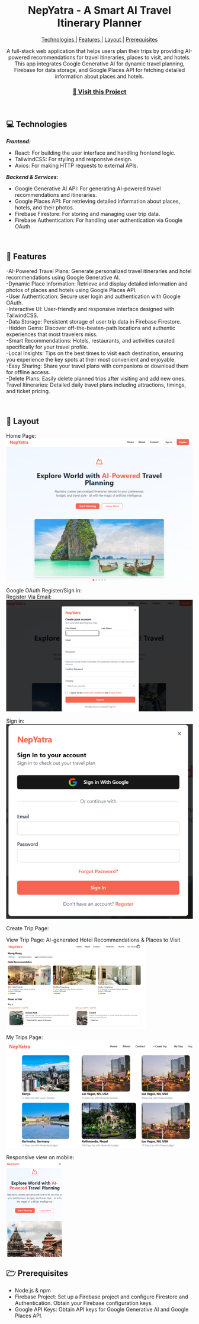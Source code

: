                   
<h1 align="center" style="font-weight: bold;">NepYatra - A Smart AI Travel 
      Itinerary Planner</h1>

<p align="center">
<a href="#tech">Technologies |</a>
<a href="#features">Features |</a>
<a href="#layout">Layout |</a>
<a href="#pre">Prerequisites</a>
 
</p>

<p align="center">A full-stack web application that helps users plan their trips by providing AI-powered recommendations for travel itineraries, places to visit, and hotels. This app integrates Google Generative AI for dynamic travel planning, Firebase for data storage, and Google Places API for fetching detailed information about places and hotels. </p>


<h3 align="center">
<a href="https://ai-trip-planner-barika.vercel.app/" target="_blank">📱 Visit this Project</a>
</h3> <br>

<h2 id="technologies">💻 Technologies</h2>

<b><em>Frontend:</b></em>

- React: For building the user interface and handling frontend logic.
- TailwindCSS: For styling and responsive design.
- Axios: For making HTTP requests to external APIs.

<b><em>Backend & Services:</b></em>
- Google Generative AI API: For generating AI-powered travel recommendations and itineraries.
- Google Places API: For retrieving detailed information about places, hotels, and their photos.
- Firebase Firestore: For storing and managing user trip data.
- Firebase Authentication: For handling user authentication via Google OAuth.

<br><h2 id="features">🚀 Features</h2>

-AI-Powered Travel Plans: Generate personalized travel itineraries and hotel recommendations using Google Generative AI. <br>
-Dynamic Place Information: Retrieve and display detailed information and photos of places and hotels using Google Places API.<br>
-User Authentication: Secure user login and authentication with Google OAuth.<br>
-Interactive UI: User-friendly and responsive interface designed with TailwindCSS.<br>
-Data Storage: Persistent storage of user trip data in Firebase Firestore.<br>
-Hidden Gems: Discover off-the-beaten-path locations and authentic experiences that most travelers miss.<br>
-Smart Recommendations: Hotels, restaurants, and activities curated specifically for your travel profile.<br>
-Local Insights: Tips on the best times to visit each destination, ensuring you experience the key spots at their most convenient and enjoyable.<br>
-Easy Sharing: Share your travel plans with companions or download them for offline access.<br>
-Delete Plans: Easily delete planned trips after visiting and add new ones.<br>
Travel Itineraries: Detailed daily travel plans including attractions, timings, and ticket pricing.<br>

 
<br><h2 id="layout">🎨 Layout</h2>

<p>
Home Page:
<img src="https://github.com/tabrejansary/NepYatra/blob/main/public/asset/hompage.png" alt="">

Google OAuth Register/Sign in: <br>
Register Via Email:
  <img src="https://github.com/tabrejansary/NepYatra/blob/main/public/asset/register.png" alt="">

  Sign in: <br>
  <img src="https://github.com/tabrejansary/NepYatra/blob/main/public/asset/signin.png" alt="">
  
Create Trip Page:
<img src="/asset/createtrip.png" alt="">

View Trip Page: AI-generated Hotel Recommendations & Places to Visit
<img src="https://github.com/tabrejansary/NepYatra/blob/main/public/asset/viewtrip.png" alt="" width="75%" align="center">

My Trips Page:
<img src="https://github.com/tabrejansary/NepYatra/blob/main/public/asset/mytrips.png" alt="">

Responsive view on mobile: <br>
<img src="https://github.com/tabrejansary/NepYatra/blob/main/public/asset/responsive.png" alt="" width="30%" align="center">
</p>
 

<h2 id="pre">🗁 Prerequisites</h2>

- Node.js & npm
- Firebase Project: Set up a Firebase project and configure Firestore and Authentication. Obtain your Firebase configuration keys.
- Google API Keys: Obtain API keys for Google Generative AI and Google Places API.
